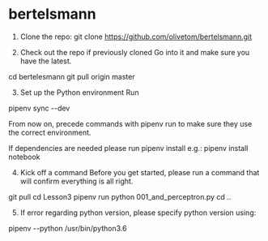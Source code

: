# bertelsmann

1. Clone the repo: 
git clone https://github.com/olivetom/bertelsmann.git

2. Check out the repo if previously cloned
Go into it and make sure you have the latest.

cd bertelesmann
git pull origin master

3. Set up the Python environment
Run

pipenv sync --dev

From now on, precede commands with pipenv run to make sure they use the correct environment.

If dependencies are needed please run pipenv install <libname> e.g.: pipenv install notebook


4. Kick off a command
Before you get started, please run a command that will confirm everything is all right.

git pull
cd Lesson3
pipenv run python 001_and_perceptron.py
cd ..

5. If error regarding python version, please specify python version using:

pipenv --python /usr/bin/python3.6